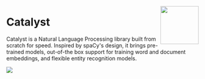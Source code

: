 <a href="https://curiosity.ai"><img src="https://curiosity.ai/assets/images/logos/curiosity.png" width="100" height="100" align="right" /></a>

# Catalyst
Catalyst is a Natural Language Processing library built from scratch for speed. Inspired by spaCy's design, it brings pre-trained models, out-of-the box support for training word and document embeddings, and flexible entity recognition models.

<img src="https://raw.githubusercontent.com/curiosity-ai/catalyst/master/Catalyst/catalyst.png?token=ACDCOAYAIML2KGJTHTJP27C5KGCEC"/>
